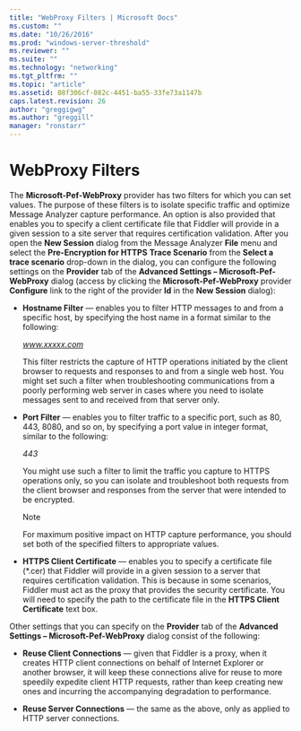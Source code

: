 ```yaml
---
title: "WebProxy Filters | Microsoft Docs"
ms.custom: ""
ms.date: "10/26/2016"
ms.prod: "windows-server-threshold"
ms.reviewer: ""
ms.suite: ""
ms.technology: "networking"
ms.tgt_pltfrm: ""
ms.topic: "article"
ms.assetid: 08f306cf-082c-4451-ba55-33fe73a1147b
caps.latest.revision: 26
author: "greggigwg"
ms.author: "greggill"
manager: "ronstarr"
---
```


# WebProxy Filters

The **Microsoft-Pef-WebProxy** provider has two filters for which you can set values. The purpose of these filters is to isolate specific traffic and optimize Message Analyzer capture performance. An option is also provided that enables you to specify a client certificate file that Fiddler will provide in a given session to a site server that requires certification validation. After you open the **New Session** dialog from the Message Analyzer **File** menu and select the **Pre-Encryption for HTTPS** **Trace Scenario** from the **Select a trace scenario** drop-down in the dialog, you can configure the following settings on the **Provider** tab of the **Advanced Settings – Microsoft-Pef-WebProxy** dialog (access by clicking the **Microsoft-Pef-WebProxy** provider **Configure** link to the right of the provider **Id** in the **New Session** dialog):  
  
-   **Hostname Filter** — enables you to filter HTTP messages to and from a specific host, by specifying the host name in a format similar to the following:  
  
     *www.xxxxx.com*  
  
     This filter restricts the capture of HTTP operations initiated by the client browser to requests and responses to and from a single web host. You might set such a filter when troubleshooting communications from a poorly performing web server in cases where you need to isolate messages sent to and received from that server only.  
  
-   **Port Filter** — enables you to filter traffic to a specific port, such as 80, 443, 8080, and so on, by specifying a port value in integer format, similar to the following:  
  
     *443*  
  
     You might use such a filter to limit the traffic you capture to HTTPS operations only, so you can isolate and troubleshoot both requests from the client browser and responses from the server that were intended to be encrypted.  
  
    > [!NOTE]
    >  For maximum positive impact on HTTP capture performance, you should set both of the specified filters to appropriate values.  
  
-   **HTTPS Client Certificate** — enables you to specify a certificate file (\*.cer) that Fiddler will provide in a given session to a server that requires certification validation. This is because in some scenarios, Fiddler must act as the proxy that provides the security certificate. You will need to specify  the path to the certificate file in the **HTTPS Client Certificate** text box.  
  
 Other settings that you can specify  on the **Provider** tab of the **Advanced Settings – Microsoft-Pef-WebProxy** dialog consist of the following:  
  
-   **Reuse Client Connections** — given that Fiddler is a proxy, when it creates HTTP client connections on behalf of Internet Explorer or another browser,  it will keep these connections alive for reuse to more speedily expedite client HTTP requests, rather than keep creating new ones and incurring the accompanying degradation to performance.  
  
-   **Reuse Server Connections** — the same as the above, only as applied to HTTP server connections.